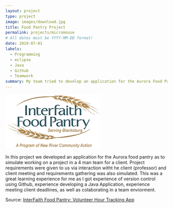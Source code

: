 ```yaml
---
layout: project
type: project
image: images/download.jpg
title: Food Pantry Project
permalink: projects/micromouse
# All dates must be YYYY-MM-DD format!
date: 2019-07-01
labels:
  - Programming
  - eclipse
  - Java
  - Github
  - Teamwork
summary: My team tried to develop an application for the Aurora Food Pantry to track volunteer hours of common volunteers at the pantry.
---
```


<div class="ui small rounded images">
  <img class="ui image" src="../images/Interfaith_food_pantry_logo_031-1.png">
</div>

In this project we developed an application for the Aurora food pantry as to simulate working on a project in a 4 man team for a client.  Project requirements were given to us via interaction witht he client (professor) and client meeting and requirements gathering was also simulated.  This was a great learning experience for me as I got experience of version control using Github, experience developing a Java Application, experience meeting client deadlines, as well as colaborating in a team enviorment.  


Source: <a href="https://github.com/bjaynes01/Advanced-Programming-V2">InterFaith Food Pantry: Volunteer Hour Tracking App</a>



